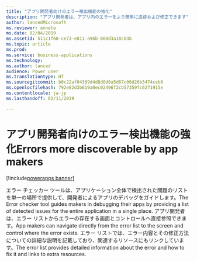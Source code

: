 ```yaml
---
title: "アプリ開発者向けのエラー検出機能の強化"
description: "アプリ開発者は、アプリ内のエラーをより簡単に追跡および修正できます"
author: lancedMicrosoft
ms.reviewer: anneta
ms.date: 02/04/2019
ms.assetid: 511c1f60-ce73-e811-a96b-000d3a18c83b
ms.topic: article
ms.prod: 
ms.service: business-applications
ms.technology: 
ms.author: lanced
audience: Power user
ms.translationtype: HT
ms.sourcegitcommit: b0c22af04369d4d8d0d0a5d67c06d26b3474ceb6
ms.openlocfilehash: 792e82d3b619a0ec02496f2cb57359fc6271915e
ms.contentlocale: ja-jp
ms.lasthandoff: 02/11/2019

---
```

# <a name="errors-more-discoverable-by-app-makers"></a><span data-ttu-id="82e8e-103">アプリ開発者向けのエラー検出機能の強化</span><span class="sxs-lookup"><span data-stu-id="82e8e-103">Errors more discoverable by app makers</span></span>


[!include[powerapps banner](../includes/powerapps.md)]

<span data-ttu-id="82e8e-104">エラー チェッカー ツールは、アプリケーション全体で検出された問題のリストを単一の場所で提供して、開発者によるアプリのデバッグをガイドします。</span><span class="sxs-lookup"><span data-stu-id="82e8e-104">The Error checker tool guides makers in debugging their apps by providing a list of detected issues for the entire application in a single place.</span></span> <span data-ttu-id="82e8e-105">アプリ開発者は、エラー リストからエラーの存在する画面とコントロールへ直接参照できます。</span><span class="sxs-lookup"><span data-stu-id="82e8e-105">App makers can navigate directly from the error list to the screen and control where the error exists.</span></span> <span data-ttu-id="82e8e-106">エラー リストでは、エラー内容とその修正方法についての詳細な説明を記載しており、関連するリソースにもリンクしています。</span><span class="sxs-lookup"><span data-stu-id="82e8e-106">The error list provides detailed information about the error and how to fix it and links to extra resources.</span></span>
